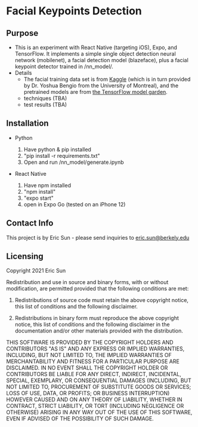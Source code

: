 # Facial Keypoints Detection

## Purpose

- This is an experiment with React Native (targeting iOS), Expo, and TensorFlow. It implements a simple single object detection neural network (mobilenet), a facial detection model (blazeface), plus a facial keypoint detector trained in /nn_model/. 
- Details
	- The facial training data set is from [Kaggle](https://www.kaggle.com/c/facial-keypoints-detection/) (which is in turn provided by Dr. Yoshua Bengio from the University of Montreal), and the pretrained models are from [the TensorFlow model garden](https://github.com/tensorflow/models). 
	- techniques (TBA)
	- test results (TBA)

## Installation

- Python
	1. Have python & pip installed
	2. "pip install -r requirements.txt"
	3. Open and run /nn_model/generate.ipynb

- React Native
	1. Have npm installed
	2. "npm install"
	3. "expo start"
	4. open in Expo Go (tested on an iPhone 12)

## Contact Info

This project is by Eric Sun - please send inquiries to [eric.sun@berkely.edu](mailto:eric.sun@berkeley.edu)

## Licensing

Copyright 2021 Eric Sun

Redistribution and use in source and binary forms, with or without modification, are permitted provided that the following conditions are met:

1. Redistributions of source code must retain the above copyright notice, this list of conditions and the following disclaimer.

2. Redistributions in binary form must reproduce the above copyright notice, this list of conditions and the following disclaimer in the documentation and/or other materials provided with the distribution.

THIS SOFTWARE IS PROVIDED BY THE COPYRIGHT HOLDERS AND CONTRIBUTORS "AS IS" AND ANY EXPRESS OR IMPLIED WARRANTIES, INCLUDING, BUT NOT LIMITED TO, THE IMPLIED WARRANTIES OF MERCHANTABILITY AND FITNESS FOR A PARTICULAR PURPOSE ARE DISCLAIMED. IN NO EVENT SHALL THE COPYRIGHT HOLDER OR CONTRIBUTORS BE LIABLE FOR ANY DIRECT, INDIRECT, INCIDENTAL, SPECIAL, EXEMPLARY, OR CONSEQUENTIAL DAMAGES (INCLUDING, BUT NOT LIMITED TO, PROCUREMENT OF SUBSTITUTE GOODS OR SERVICES; LOSS OF USE, DATA, OR PROFITS; OR BUSINESS INTERRUPTION) HOWEVER CAUSED AND ON ANY THEORY OF LIABILITY, WHETHER IN CONTRACT, STRICT LIABILITY, OR TORT (INCLUDING NEGLIGENCE OR OTHERWISE) ARISING IN ANY WAY OUT OF THE USE OF THIS SOFTWARE, EVEN IF ADVISED OF THE POSSIBILITY OF SUCH DAMAGE.
